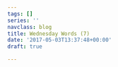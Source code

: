```yaml
---
tags: []
series: ''
navclass: blog
title: Wednesday Words (7)
date: '2017-05-03T13:37:48+00:00'
draft: true

---
```

